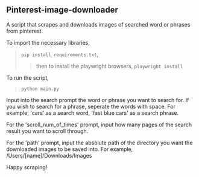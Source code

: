 ## Pinterest-image-downloader

A script that scrapes and downloads images of searched word or phrases from pinterest.

To import the necessary libraries, 
> ```pip install requirements.txt```,
>> then to install the playwright browsers,
```playwright install```

To run the script, 
> ```python main.py```

Input into the search prompt the word or phrase you want to search for. If you wish to search for a phrase, seperate the words with space. For example, 'cars' as a search word, 'fast blue cars' as a search phrase.

For the 'scroll_num_of_times' prompt, input how many pages of the search result you want to scroll through.

For the 'path' prompt, input the absolute path of the directory you want the downloaded images to be saved into. For example, /Users/[name]/Downloads/Images

Happy scraping!
